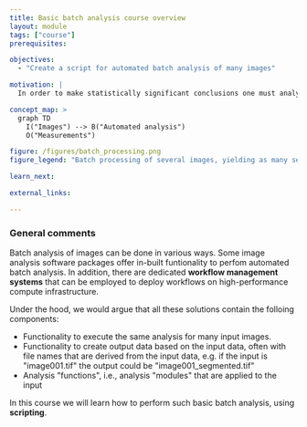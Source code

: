```yaml
---
title: Basic batch analysis course overview
layout: module
tags: ["course"]
prerequisites:

objectives:
  - "Create a script for automated batch analysis of many images"

motivation: |
  In order to make statistically significant conclusions one must analyse several images of several samples. To do so, being able to devise an automated batch analysis is very useful.

concept_map: >
  graph TD
    I("Images") --> B("Automated analysis")
    O("Measurements")

figure: /figures/batch_processing.png
figure_legend: "Batch processing of several images, yielding as many segmentations and object measurement tables."

learn_next:

external_links:

---
```


### General comments

Batch analysis of images can be done in various ways. Some image analysis software packages offer in-built funtionality to perfom automated batch analysis. In addition, there are dedicated **workflow management systems** that can be employed to deploy workflows on high-performance compute infrastructure.

Under the hood, we would argue that all these solutions contain the folloing components:

- Functionality to execute the same analysis for many input images. 
- Functionality to create output data based on the input data, often with file names that are derived from the input data, e.g. if the input is "image001.tif" the output could be "image001_segmented.tif"
- Analysis "functions", i.e., analysis "modules" that are applied to the input

In this course we will learn how to perform such basic batch analysis, using **scripting**.